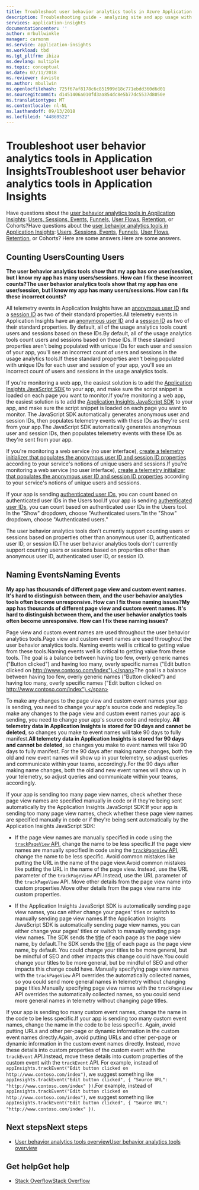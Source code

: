 ```yaml
---
title: Troubleshoot user behavior analytics tools in Azure Application Insights
description: Troubleshooting guide - analyzing site and app usage with Application Insights.
services: application-insights
documentationcenter: ''
author: mrbullwinkle
manager: carmonm
ms.service: application-insights
ms.workload: tbd
ms.tgt_pltfrm: ibiza
ms.devlang: multiple
ms.topic: conceptual
ms.date: 07/11/2018
ms.reviewer: daviste
ms.author: mbullwin
ms.openlocfilehash: 725f67af8178c6c851999d18c771ebdd360d6d01
ms.sourcegitcommit: d1451406a010fd3aa854dc8e5b77dc5537d8050e
ms.translationtype: MT
ms.contentlocale: nl-NL
ms.lasthandoff: 09/13/2018
ms.locfileid: "44869522"
---
```

# <a name="troubleshoot-user-behavior-analytics-tools-in-application-insights"></a><span data-ttu-id="2aad3-103">Troubleshoot user behavior analytics tools in Application Insights</span><span class="sxs-lookup"><span data-stu-id="2aad3-103">Troubleshoot user behavior analytics tools in Application Insights</span></span>
<span data-ttu-id="2aad3-104">Have questions about the [user behavior analytics tools in Application Insights](app-insights-usage-overview.md): [Users, Sessions, Events](app-insights-usage-segmentation.md), [Funnels](usage-funnels.md), [User Flows](app-insights-usage-flows.md), [Retention](app-insights-usage-retention.md), or Cohorts?</span><span class="sxs-lookup"><span data-stu-id="2aad3-104">Have questions about the [user behavior analytics tools in Application Insights](app-insights-usage-overview.md): [Users, Sessions, Events](app-insights-usage-segmentation.md), [Funnels](usage-funnels.md), [User Flows](app-insights-usage-flows.md), [Retention](app-insights-usage-retention.md), or Cohorts?</span></span> <span data-ttu-id="2aad3-105">Here are some answers.</span><span class="sxs-lookup"><span data-stu-id="2aad3-105">Here are some answers.</span></span>

## <a name="counting-users"></a><span data-ttu-id="2aad3-106">Counting Users</span><span class="sxs-lookup"><span data-stu-id="2aad3-106">Counting Users</span></span>
<span data-ttu-id="2aad3-107">**The user behavior analytics tools show that my app has one user/session, but I know my app has many users/sessions. How can I fix these incorrect counts?**</span><span class="sxs-lookup"><span data-stu-id="2aad3-107">**The user behavior analytics tools show that my app has one user/session, but I know my app has many users/sessions. How can I fix these incorrect counts?**</span></span>

<span data-ttu-id="2aad3-108">All telemetry events in Application Insights have an [anonymous user ID](application-insights-data-model-context.md) and a [session ID](application-insights-data-model-context.md) as two of their standard properties.</span><span class="sxs-lookup"><span data-stu-id="2aad3-108">All telemetry events in Application Insights have an [anonymous user ID](application-insights-data-model-context.md) and a [session ID](application-insights-data-model-context.md) as two of their standard properties.</span></span> <span data-ttu-id="2aad3-109">By default, all of the usage analytics tools count users and sessions based on these IDs.</span><span class="sxs-lookup"><span data-stu-id="2aad3-109">By default, all of the usage analytics tools count users and sessions based on these IDs.</span></span> <span data-ttu-id="2aad3-110">If these standard properties aren't being populated with unique IDs for each user and session of your app, you'll see an incorrect count of users and sessions in the usage analytics tools.</span><span class="sxs-lookup"><span data-stu-id="2aad3-110">If these standard properties aren't being populated with unique IDs for each user and session of your app, you'll see an incorrect count of users and sessions in the usage analytics tools.</span></span>

<span data-ttu-id="2aad3-111">If you're monitoring a web app, the easiest solution is to add the [Application Insights JavaScript SDK](app-insights-javascript.md) to your app, and make sure the script snippet is loaded on each page you want to monitor.</span><span class="sxs-lookup"><span data-stu-id="2aad3-111">If you're monitoring a web app, the easiest solution is to add the [Application Insights JavaScript SDK](app-insights-javascript.md) to your app, and make sure the script snippet is loaded on each page you want to monitor.</span></span> <span data-ttu-id="2aad3-112">The JavaScript SDK automatically generates anonymous user and session IDs, then populates telemetry events with these IDs as they're sent from your app.</span><span class="sxs-lookup"><span data-stu-id="2aad3-112">The JavaScript SDK automatically generates anonymous user and session IDs, then populates telemetry events with these IDs as they're sent from your app.</span></span>

<span data-ttu-id="2aad3-113">If you're monitoring a web service (no user interface), [create a telemetry initializer that populates the anonymous user ID and session ID properties](app-insights-usage-send-user-context.md) according to your service's notions of unique users and sessions.</span><span class="sxs-lookup"><span data-stu-id="2aad3-113">If you're monitoring a web service (no user interface), [create a telemetry initializer that populates the anonymous user ID and session ID properties](app-insights-usage-send-user-context.md) according to your service's notions of unique users and sessions.</span></span>

<span data-ttu-id="2aad3-114">If your app is sending [authenticated user IDs](app-insights-api-custom-events-metrics.md#authenticated-users), you can count based on authenticated user IDs in the Users tool.</span><span class="sxs-lookup"><span data-stu-id="2aad3-114">If your app is sending [authenticated user IDs](app-insights-api-custom-events-metrics.md#authenticated-users), you can count based on authenticated user IDs in the Users tool.</span></span> <span data-ttu-id="2aad3-115">In the "Show" dropdown, choose "Authenticated users."</span><span class="sxs-lookup"><span data-stu-id="2aad3-115">In the "Show" dropdown, choose "Authenticated users."</span></span>

<span data-ttu-id="2aad3-116">The user behavior analytics tools don't currently support counting users or sessions based on properties other than anonymous user ID, authenticated user ID, or session ID.</span><span class="sxs-lookup"><span data-stu-id="2aad3-116">The user behavior analytics tools don't currently support counting users or sessions based on properties other than anonymous user ID, authenticated user ID, or session ID.</span></span>

## <a name="naming-events"></a><span data-ttu-id="2aad3-117">Naming Events</span><span class="sxs-lookup"><span data-stu-id="2aad3-117">Naming Events</span></span>
<span data-ttu-id="2aad3-118">**My app has thousands of different page view and custom event names. It's hard to distinguish between them, and the user behavior analytics tools often become unresponsive. How can I fix these naming issues?**</span><span class="sxs-lookup"><span data-stu-id="2aad3-118">**My app has thousands of different page view and custom event names. It's hard to distinguish between them, and the user behavior analytics tools often become unresponsive. How can I fix these naming issues?**</span></span>

<span data-ttu-id="2aad3-119">Page view and custom event names are used throughout the user behavior analytics tools.</span><span class="sxs-lookup"><span data-stu-id="2aad3-119">Page view and custom event names are used throughout the user behavior analytics tools.</span></span> <span data-ttu-id="2aad3-120">Naming events well is critical to getting value from these tools.</span><span class="sxs-lookup"><span data-stu-id="2aad3-120">Naming events well is critical to getting value from these tools.</span></span> <span data-ttu-id="2aad3-121">The goal is a balance between having too few, overly generic names ("Button clicked") and having too many, overly specific names ("Edit button clicked on http://www.contoso.com/index").</span><span class="sxs-lookup"><span data-stu-id="2aad3-121">The goal is a balance between having too few, overly generic names ("Button clicked") and having too many, overly specific names ("Edit button clicked on http://www.contoso.com/index").</span></span>

<span data-ttu-id="2aad3-122">To make any changes to the page view and custom event names your app is sending, you need to change your app's source code and redeploy.</span><span class="sxs-lookup"><span data-stu-id="2aad3-122">To make any changes to the page view and custom event names your app is sending, you need to change your app's source code and redeploy.</span></span> <span data-ttu-id="2aad3-123">**All telemetry data in Application Insights is stored for 90 days and cannot be deleted**, so changes you make to event names will take 90 days to fully manifest.</span><span class="sxs-lookup"><span data-stu-id="2aad3-123">**All telemetry data in Application Insights is stored for 90 days and cannot be deleted**, so changes you make to event names will take 90 days to fully manifest.</span></span> <span data-ttu-id="2aad3-124">For the 90 days after making name changes, both the old and new event names will show up in your telemetry, so adjust queries and communicate within your teams, accordingly.</span><span class="sxs-lookup"><span data-stu-id="2aad3-124">For the 90 days after making name changes, both the old and new event names will show up in your telemetry, so adjust queries and communicate within your teams, accordingly.</span></span>

<span data-ttu-id="2aad3-125">If your app is sending too many page view names, check whether these page view names are specified manually in code or if they're being sent automatically by the Application Insights JavaScript SDK:</span><span class="sxs-lookup"><span data-stu-id="2aad3-125">If your app is sending too many page view names, check whether these page view names are specified manually in code or if they're being sent automatically by the Application Insights JavaScript SDK:</span></span>

* <span data-ttu-id="2aad3-126">If the page view names are manually specified in code using the [`trackPageView` API](https://github.com/Microsoft/ApplicationInsights-JS/blob/master/API-reference.md), change the name to be less specific.</span><span class="sxs-lookup"><span data-stu-id="2aad3-126">If the page view names are manually specified in code using the [`trackPageView` API](https://github.com/Microsoft/ApplicationInsights-JS/blob/master/API-reference.md), change the name to be less specific.</span></span> <span data-ttu-id="2aad3-127">Avoid common mistakes like putting the URL in the name of the page view.</span><span class="sxs-lookup"><span data-stu-id="2aad3-127">Avoid common mistakes like putting the URL in the name of the page view.</span></span> <span data-ttu-id="2aad3-128">Instead, use the URL parameter of the `trackPageView` API.</span><span class="sxs-lookup"><span data-stu-id="2aad3-128">Instead, use the URL parameter of the `trackPageView` API.</span></span> <span data-ttu-id="2aad3-129">Move other details from the page view name into custom properties.</span><span class="sxs-lookup"><span data-stu-id="2aad3-129">Move other details from the page view name into custom properties.</span></span>

* <span data-ttu-id="2aad3-130">If the Application Insights JavaScript SDK is automatically sending page view names, you can either change your pages' titles or switch to manually sending page view names.</span><span class="sxs-lookup"><span data-stu-id="2aad3-130">If the Application Insights JavaScript SDK is automatically sending page view names, you can either change your pages' titles or switch to manually sending page view names.</span></span> <span data-ttu-id="2aad3-131">The SDK sends the [title](https://developer.mozilla.org/docs/Web/HTML/Element/title) of each page as the page view name, by default.</span><span class="sxs-lookup"><span data-stu-id="2aad3-131">The SDK sends the [title](https://developer.mozilla.org/docs/Web/HTML/Element/title) of each page as the page view name, by default.</span></span> <span data-ttu-id="2aad3-132">You could change your titles to be more general, but be mindful of SEO and other impacts this change could have.</span><span class="sxs-lookup"><span data-stu-id="2aad3-132">You could change your titles to be more general, but be mindful of SEO and other impacts this change could have.</span></span> <span data-ttu-id="2aad3-133">Manually specifying page view names with the `trackPageView` API overrides the automatically collected names, so you could send more general names in telemetry without changing page titles.</span><span class="sxs-lookup"><span data-stu-id="2aad3-133">Manually specifying page view names with the `trackPageView` API overrides the automatically collected names, so you could send more general names in telemetry without changing page titles.</span></span>   

<span data-ttu-id="2aad3-134">If your app is sending too many custom event names, change the name in the code to be less specific.</span><span class="sxs-lookup"><span data-stu-id="2aad3-134">If your app is sending too many custom event names, change the name in the code to be less specific.</span></span> <span data-ttu-id="2aad3-135">Again, avoid putting URLs and other per-page or dynamic information in the custom event names directly.</span><span class="sxs-lookup"><span data-stu-id="2aad3-135">Again, avoid putting URLs and other per-page or dynamic information in the custom event names directly.</span></span> <span data-ttu-id="2aad3-136">Instead, move these details into custom properties of the custom event with the `trackEvent` API.</span><span class="sxs-lookup"><span data-stu-id="2aad3-136">Instead, move these details into custom properties of the custom event with the `trackEvent` API.</span></span> <span data-ttu-id="2aad3-137">For example, instead of `appInsights.trackEvent("Edit button clicked on http://www.contoso.com/index")`, we suggest something like `appInsights.trackEvent("Edit button clicked", { "Source URL": "http://www.contoso.com/index" })`.</span><span class="sxs-lookup"><span data-stu-id="2aad3-137">For example, instead of `appInsights.trackEvent("Edit button clicked on http://www.contoso.com/index")`, we suggest something like `appInsights.trackEvent("Edit button clicked", { "Source URL": "http://www.contoso.com/index" })`.</span></span>

## <a name="next-steps"></a><span data-ttu-id="2aad3-138">Next steps</span><span class="sxs-lookup"><span data-stu-id="2aad3-138">Next steps</span></span>

* [<span data-ttu-id="2aad3-139">User behavior analytics tools overview</span><span class="sxs-lookup"><span data-stu-id="2aad3-139">User behavior analytics tools overview</span></span>](app-insights-usage-overview.md)

## <a name="get-help"></a><span data-ttu-id="2aad3-140">Get help</span><span class="sxs-lookup"><span data-stu-id="2aad3-140">Get help</span></span>
* [<span data-ttu-id="2aad3-141">Stack Overflow</span><span class="sxs-lookup"><span data-stu-id="2aad3-141">Stack Overflow</span></span>](http://stackoverflow.com/questions/tagged/ms-application-insights)


